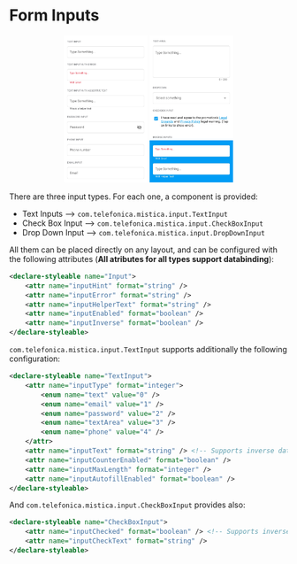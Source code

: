 # Form Inputs

<p align="center">
   <img width="30%" src="../../../../../../../../doc/images/inputs/inputs1.png" />
   <img width="30%" src="../../../../../../../../doc/images/inputs/inputs2.png" />
</p>

There are three input types. For each one, a component is provided:
* Text Inputs --> `com.telefonica.mistica.input.TextInput`
* Check Box Input --> `com.telefonica.mistica.input.CheckBoxInput`
* Drop Down Input --> `com.telefonica.mistica.input.DropDownInput`

All them can be placed directly on any layout, and can be configured with the following attributes (**All atributes for all types support databinding**):

```xml
<declare-styleable name="Input">
    <attr name="inputHint" format="string" />
    <attr name="inputError" format="string" />
    <attr name="inputHelperText" format="string" />
    <attr name="inputEnabled" format="boolean" />
    <attr name="inputInverse" format="boolean" />
</declare-styleable>
```

`com.telefonica.mistica.input.TextInput` supports additionally the following configuration:

```xml
<declare-styleable name="TextInput">
    <attr name="inputType" format="integer">
        <enum name="text" value="0" />
        <enum name="email" value="1" />
        <enum name="password" value="2" />
        <enum name="textArea" value="3" />
        <enum name="phone" value="4" />
    </attr>
    <attr name="inputText" format="string" /> <!-- Supports inverse databinding -->
    <attr name="inputCounterEnabled" format="boolean" />
    <attr name="inputMaxLength" format="integer" />
    <attr name="inputAutofillEnabled" format="boolean" />
</declare-styleable>
```

And `com.telefonica.mistica.input.CheckBoxInput` provides also:

```xml
<declare-styleable name="CheckBoxInput">
    <attr name="inputChecked" format="boolean" /> <!-- Supports inverse databinding -->
    <attr name="inputCheckText" format="string" />
</declare-styleable>
```
